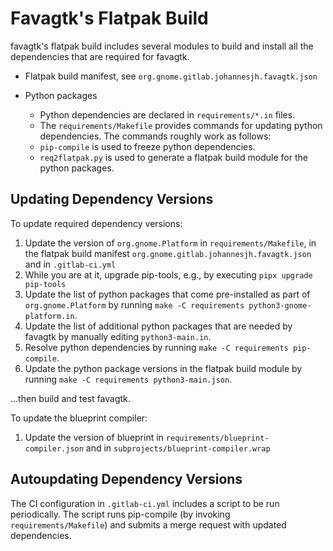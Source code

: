 # Favagtk's Flatpak Build

favagtk's flatpak build includes several modules to build and install all the dependencies that are required for favagtk.

- Flatpak build manifest, see `org.gnome.gitlab.johannesjh.favagtk.json`

- Python packages

  - Python dependencies are declared in `requirements/*.in` files.
  - The `requirements/Makefile` provides commands for updating python dependencies. The commands roughly work as follows:
  - `pip-compile` is used to freeze python dependencies.
  - `req2flatpak.py` is used to generate a flatpak build module for the python packages.


## Updating Dependency Versions

To update required dependency versions:

1. Update the version of `org.gnome.Platform` in `requirements/Makefile`, in the flatpak build manifest `org.gnome.gitlab.johannesjh.favagtk.json` and in `.gitlab-ci.yml`
2. While you are at it, upgrade pip-tools, e.g., by executing `pipx upgrade pip-tools`
3. Update the list of python packages that come pre-installed as part of `org.gnome.Platform` by running `make -C requirements python3-gnome-platform.in`.
4. Update the list of additional python packages that are needed by favagtk by manually editing `python3-main.in`.
5. Resolve python dependencies by running `make -C requirements pip-compile`.
6. Update the python package versions in the flatpak build module by running `make -C requirements python3-main.json`.

...then build and test favagtk.


To update the blueprint compiler:

1. Update the version of blueprint in `requirements/blueprint-compiler.json` and in `subprojects/blueprint-compiler.wrap`


## Autoupdating Dependency Versions

The CI configuration in `.gitlab-ci.yml` includes a script to be run periodically.
The script runs pip-compile (by invoking `requirements/Makefile`)
and submits a merge request with updated dependencies.
